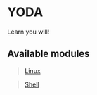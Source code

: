 # YODA
Learn you will!

## Available modules

> [Linux](/linux/labs)

> [Shell](/shell-scripting/labs)
